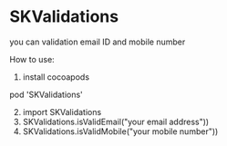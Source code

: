 # SKValidations
you can validation email ID and mobile number

How to use:
1. install cocoapods

pod 'SKValidations'

2. import SKValidations
3. SKValidations.isValidEmail("your email address"))
4. SKValidations.isValidMobile("your mobile number"))
